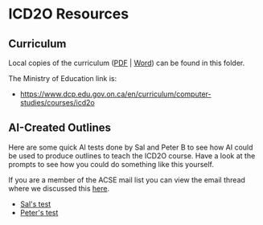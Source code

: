 # ICD2O Resources

## Curriculum

Local copies of the curriculum ([PDF](Computer-Studies-ICD2O-2023.pdf) | [Word](Computer-Studies-ICD2O-2023.docx)) can be found in this folder.

The Ministry of Education link is:

- https://www.dcp.edu.gov.on.ca/en/curriculum/computer-studies/courses/icd2o

## AI-Created Outlines

Here are some quick AI tests done by Sal and Peter B to see how AI could be used to produce outlines to teach the ICD2O course. Have a look at the prompts to see how you could do something like this yourself.

If you are a member of the ACSE mail list you can view the email thread where we discussed this [here](https://groups.google.com/g/acse_discussion/c/ncyD9wky5qw/m/gbaRIEf6AwAJ?utm_medium=email&utm_source=footer).

- [Sal's test](https://docs.google.com/document/d/1cjFsb-CvXh1fSyY4lLCR6Egbaorbt6B1nofk5EHOd_o/edit)
- [Peter's test](https://docs.google.com/document/d/1sr-soi3MGD3U377C37n9_HOaAE7zVz_00DCf-VJgDxQ/edit)